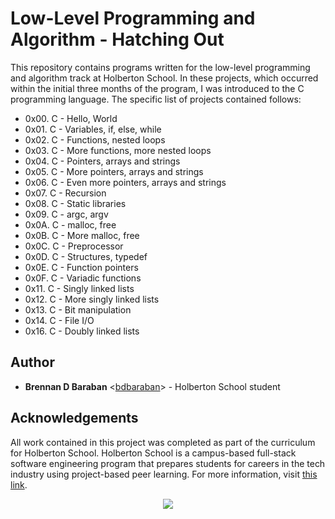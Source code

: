# Low-Level Programming and Algorithm - Hatching Out

This repository contains programs written for the low-level programming and algorithm track at Holberton School. In these projects, which occurred within the initial three months of the program, I was introduced to the C programming language. The specific list of projects contained follows:

 * 0x00. C - Hello, World
 * 0x01. C - Variables, if, else, while
 * 0x02. C - Functions, nested loops
 * 0x03. C - More functions, more nested loops
 * 0x04. C - Pointers, arrays and strings
 * 0x05. C - More pointers, arrays and strings
 * 0x06. C - Even more pointers, arrays and strings
 * 0x07. C - Recursion
 * 0x08. C - Static libraries
 * 0x09. C - argc, argv
 * 0x0A. C - malloc, free
 * 0x0B. C - More malloc, free
 * 0x0C. C - Preprocessor
 * 0x0D. C - Structures, typedef
 * 0x0E. C - Function pointers
 * 0x0F. C - Variadic functions
 * 0x11. C - Singly linked lists
 * 0x12. C - More singly linked lists
 * 0x13. C - Bit manipulation
 * 0x14. C - File I/O
 * 0x16. C - Doubly linked lists

## Author
 * __Brennan D Baraban__ <[bdbaraban](https://github.com/bdbaraban)> - Holberton School student

## Acknowledgements
All work contained in this project was completed as part of the curriculum for Holberton School. Holberton School is a campus-based full-stack software engineering program that prepares students for careers in the tech industry using project-based peer learning. For more information, visit [this link](https://www.holbertonschool.com/).  

<p align="center">   
  <img src="http://www.holbertonschool.com/holberton-logo.png">
</p>
